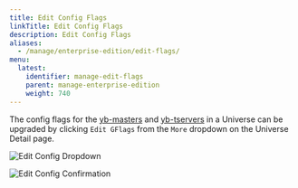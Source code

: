 ```yaml
---
title: Edit Config Flags
linkTitle: Edit Config Flags
description: Edit Config Flags
aliases:
  - /manage/enterprise-edition/edit-flags/
menu:
  latest:
    identifier: manage-edit-flags
    parent: manage-enterprise-edition
    weight: 740
---
```


The config flags for the [yb-masters](../../../admin/yb-master/) and [yb-tservers](../../../admin/yb-tserver/) in a Universe can be upgraded by clicking `Edit GFlags` from the `More` dropdown on the Universe Detail page.

![Edit Config Dropdown](/images/ee/edit-config-1.png)

![Edit Config Confirmation](/images/ee/edit-config-2.png)